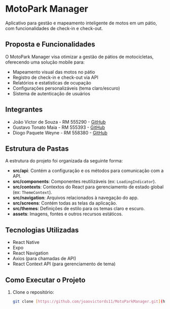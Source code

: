 # MotoPark Manager

Aplicativo para gestão e mapeamento inteligente de motos em um pátio, com funcionalidades de check-in e check-out.

## Proposta e Funcionalidades

O MotoPark Manager visa otimizar a gestão de pátios de motocicletas, oferecendo uma solução mobile para:

- Mapeamento visual das motos no pátio
- Registro de check-in e check-out via API
- Relatórios e estatísticas de ocupação
- Configurações personalizáveis (tema claro/escuro)
- Sistema de autenticação de usuários

## Integrantes

- João Victor de Souza - RM 555290 - [GitHub](https://github.com/joaovictords11)
- Gustavo Tonato Maia - RM 555393 - [GitHub](https://github.com/tonato22)
- Diogo Paquete Weyne - RM 558380 - [GitHub](https://github.com/diogoweyne)

## Estrutura de Pastas

A estrutura do projeto foi organizada da seguinte forma:

- **src/api**: Contém a configuração e os métodos para comunicação com a API.
- **src/components**: Componentes reutilizáveis (ex: `LoadingIndicator`).
- **src/contexts**: Contextos do React para gerenciamento de estado global (ex: `ThemeContext`).
- **src/navigation**: Arquivos relacionados à navegação do app.
- **src/screens**: Contém todas as telas da aplicação.
- **src/themes**: Definições de estilo para os temas claro e escuro.
- **assets**: Imagens, fontes e outros recursos estáticos.

## Tecnologias Utilizadas

- React Native
- Expo
- React Navigation
- Axios (para chamadas de API)
- React Context API (para gerenciamento de tema)

## Como Executar o Projeto

1. Clone o repositório:
   ```bash
   git clone [https://github.com/joaovictords11/MotoParkManager.git](https://github.com/joaovictords11/MotoParkManager.git)
   ```
